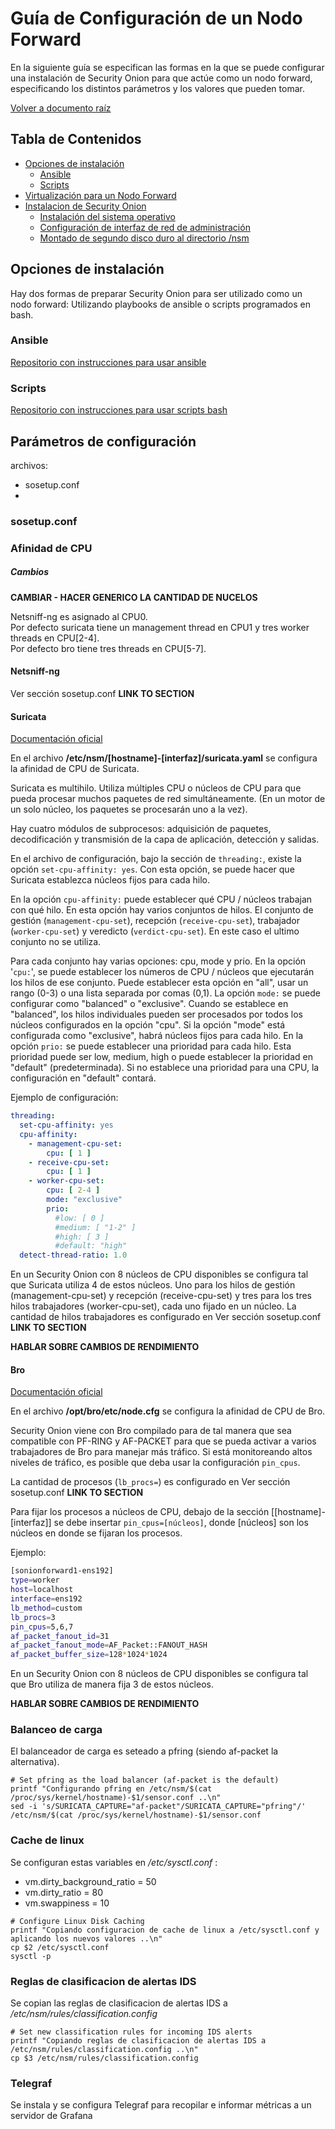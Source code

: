# Guía de Configuración de un Nodo Forward

En la siguiente guía se especifican las formas en la que se puede configurar una instalación de Security Onion para que actúe como un nodo forward, especificando los distintos parámetros y los valores que pueden tomar.

[Volver a documento raíz](https://gitlab.unc.edu.ar/csirt/csirt-docs/tree/master#csirt-docs)

## Tabla de Contenidos
  * [Opciones de instalación](#opciones-de-instalación)
    - [Ansible](#ansible)
    - [Scripts](#scripts)
  * [Virtualización para un Nodo Forward](#virtualización-para-un-nodo-forward)
  * [Instalacion de Security Onion](#instalación-de-security-onion)
    - [Instalación del sistema operativo](#instalación-del-sistema-operativo)
    - [Configuración de interfaz de red de administración](#configuración-de-interfaz-de-red-de-administración)
    - [Montado de segundo disco duro al directorio /nsm](#montado-de-segundo-disco-duro-al-directorio-nsm)

## Opciones de instalación

Hay dos formas de preparar Security Onion para ser utilizado como un nodo forward: Utilizando playbooks de ansible o scripts programados en bash.

### Ansible

[Repositorio con instrucciones para usar ansible](https://gitlab.unc.edu.ar/csirt/sonion-config-ansible)

### Scripts

[Repositorio con instrucciones para usar scripts bash](https://gitlab.unc.edu.ar/csirt/sonion-config-scripts/tree/master/forward_config_script)

## Parámetros de configuración

archivos: 
+ sosetup.conf
+ 

### sosetup.conf


### Afinidad de CPU

##### Cambios

**CAMBIAR - HACER GENERICO LA CANTIDAD DE NUCELOS**

Netsniff-ng es asignado al CPU0.  
Por defecto suricata tiene un management thread en CPU1 y tres worker threads en CPU[2-4].  
Por defecto bro tiene tres threads en CPU[5-7].

#### Netsniff-ng

Ver sección sosetup.conf **LINK TO SECTION**

#### Suricata

[Documentación oficial](https://suricata.readthedocs.io/en/suricata-5.0.0/configuration/suricata-yaml.html#threading)

En el archivo **/etc/nsm/[hostname]-[interfaz]/suricata.yaml** se configura la afinidad de CPU de Suricata.

Suricata es multihilo. Utiliza múltiples CPU o núcleos de CPU para que pueda procesar muchos paquetes de red simultáneamente. (En un motor de un solo núcleo, los paquetes se procesarán uno a la vez).

Hay cuatro módulos de subprocesos: adquisición de paquetes, decodificación y transmisión de la capa de aplicación, detección y salidas.

En el archivo de configuración, bajo la sección de `threading:`, existe la opción `set-cpu-affinity: yes`. Con esta opción, se puede hacer que Suricata establezca núcleos fijos para cada hilo.

En la opción `cpu-affinity:` puede establecer qué CPU / núcleos trabajan con qué hilo. En esta opción hay varios conjuntos de hilos. El conjunto de gestión (`management-cpu-set`), recepción (`receive-cpu-set`), trabajador (`worker-cpu-set`) y veredicto (`verdict-cpu-set`). En este caso el ultimo conjunto no se utiliza.

Para cada conjunto hay varias opciones: cpu, mode y prio. En la opción '`cpu:`', se puede establecer los números de CPU / núcleos que ejecutarán los hilos de ese conjunto. Puede establecer esta opción en "all", usar un rango (0-3) o una lista separada por comas (0,1). La opción `mode:` se puede configurar como "balanced" o "exclusive". Cuando se establece en "balanced", los hilos individuales pueden ser procesados ​​por todos los núcleos configurados en la opción "cpu". Si la opción "mode" está configurada como "exclusive", habrá núcleos fijos para cada hilo. En la opción `prio:` se puede establecer una prioridad para cada hilo. Esta prioridad puede ser low, medium, high o puede establecer la prioridad en "default" (predeterminada). Si no establece una prioridad para una CPU, la configuración en "default" contará.

Ejemplo de configuración:
```yaml
threading:
  set-cpu-affinity: yes
  cpu-affinity:
    - management-cpu-set:
        cpu: [ 1 ]
    - receive-cpu-set:
        cpu: [ 1 ]
    - worker-cpu-set:
        cpu: [ 2-4 ]
        mode: "exclusive"
        prio:
          #low: [ 0 ]
          #medium: [ "1-2" ]
          #high: [ 3 ]
          #default: "high"
  detect-thread-ratio: 1.0
```
En un Security Onion con 8 núcleos de CPU disponibles se configura tal que Suricata utiliza 4 de estos núcleos. Uno para los hilos de gestión (management-cpu-set) y recepción (receive-cpu-set) y tres para los tres hilos trabajadores (worker-cpu-set), cada uno fijado en un núcleo. La cantidad de hilos trabajadores es configurado en Ver sección sosetup.conf **LINK TO SECTION**

**HABLAR SOBRE CAMBIOS DE RENDIMIENTO**

#### Bro

[Documentación oficial](https://docs.zeek.org/en/stable/configuration/#using-pf-ring)

En el archivo **/opt/bro/etc/node.cfg** se configura la afinidad de CPU de Bro.

Security Onion viene con Bro compilado para de tal manera que sea compatible con PF-RING y AF-PACKET para que se pueda activar a varios trabajadores de Bro para manejar más tráfico. Si está monitoreando altos niveles de tráfico, es posible que deba usar la configuración `pin_cpus`.

La cantidad de procesos (`lb_procs=`) es configurado en Ver sección sosetup.conf **LINK TO SECTION**

Para fijar los procesos a núcleos de CPU, debajo de la sección [[hostname]-[interfaz]] se debe insertar `pin_cpus=[núcleos]`, donde [núcleos] son los núcleos en donde se fijaran los procesos.

Ejemplo:
```bash
[sonionforward1-ens192]
type=worker
host=localhost
interface=ens192
lb_method=custom
lb_procs=3
pin_cpus=5,6,7
af_packet_fanout_id=31
af_packet_fanout_mode=AF_Packet::FANOUT_HASH
af_packet_buffer_size=128*1024*1024
```
En un Security Onion con 8 núcleos de CPU disponibles se configura tal que Bro utiliza de manera fija 3 de estos núcleos.

**HABLAR SOBRE CAMBIOS DE RENDIMIENTO**

### Balanceo de carga

El balanceador de carga es seteado a pfring (siendo af-packet la alternativa).

```
# Set pfring as the load balancer (af-packet is the default)
printf "Configurando pfring en /etc/nsm/$(cat /proc/sys/kernel/hostname)-$1/sensor.conf ..\n"
sed -i 's/SURICATA_CAPTURE="af-packet"/SURICATA_CAPTURE="pfring"/' /etc/nsm/$(cat /proc/sys/kernel/hostname)-$1/sensor.conf
```

### Cache de linux

Se configuran estas variables en */etc/sysctl.conf* :
* vm.dirty_background_ratio = 50
* vm.dirty_ratio = 80
* vm.swappiness = 10

```
# Configure Linux Disk Caching
printf "Copiando configuracion de cache de linux a /etc/sysctl.conf y aplicando los nuevos valores ..\n"
cp $2 /etc/sysctl.conf
sysctl -p
```

### Reglas de clasificacion de alertas IDS

Se copian las reglas de clasificacion de alertas IDS a */etc/nsm/rules/classification.config*

```
# Set new classification rules for incoming IDS alerts
printf "Copiando reglas de clasificacion de alertas IDS a /etc/nsm/rules/classification.config ..\n"
cp $3 /etc/nsm/rules/classification.config
```

### Telegraf

Se instala y se configura Telegraf para recopilar e informar métricas a un servidor de Grafana

